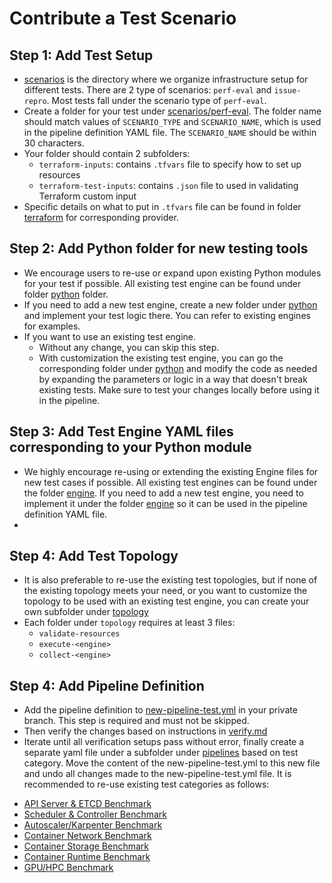 # Contribute a Test Scenario

## Step 1: Add Test Setup

- [scenarios](../scenarios) is the directory where we organize infrastructure setup for different tests. There are 2 type of scenarios: `perf-eval` and `issue-repro`. Most tests fall under the scenario type of `perf-eval`. 
- Create a folder for your test under [scenarios/perf-eval](../scenarios/perf-eval). The folder name should match values of `SCENARIO_TYPE` and `SCENARIO_NAME`, which is used in the pipeline definition YAML file. The `SCENARIO_NAME` should be within 30 characters.
- Your folder should contain 2 subfolders:
    - `terraform-inputs`: contains `.tfvars` file to specify how to set up resources
    - `terraform-test-inputs`: contains `.json` file to used in validating Terraform custom input
- Specific details on what to put in `.tfvars` file can be found in folder [terraform](../modules/terraform) for corresponding provider.

## Step 2: Add Python folder for new testing tools

- We encourage users to re-use or expand upon existing Python modules for your test if possible. All existing test engine can be found under folder [python](../modules/python/) folder.
- If you need to add a new test engine, create a new folder under [python](../modules/python/) and implement your test logic there. You can refer to existing engines for examples.
- If you want to use an existing test engine.
   * Without any change, you can skip this step.
    * With customization the existing test engine, you can go the corresponding folder under [python](../modules/python/) and modify the code as needed by expanding the parameters or logic in a way that doesn't break existing tests. Make sure to test your changes locally before using it in the pipeline.

## Step 3: Add Test Engine YAML files corresponding to your Python module

- We highly encourage re-using or extending the existing Engine files for new test cases if possible. All existing test engines can be found under the folder  [engine](../steps/engine). If you need to add a new test engine, you need to implement it under the folder [engine](../steps/engine) so it can be used in the pipeline definition YAML file.
- 
## Step 4: Add Test Topology

- It is also preferable to re-use the existing test topologies, but if none of the existing topology meets your need, or you want to customize the topology to be used with an existing test engine, you can create your own subfolder under [topology](../steps/topology/)
- Each folder under `topology` requires at least 3 files:
  - `validate-resources`
  - `execute-<engine>`
  - `collect-<engine>`

## Step 4: Add Pipeline Definition

- Add the pipeline definition to [new-pipeline-test.yml](../pipelines/system/new-pipeline-test.yml) in your private branch. This step is required and must not be skipped.
- Then verify the changes based on instructions in [verify.md](../docs/verify.md)
- Iterate until all verification setups pass without error, finally create a separate yaml file under a subfolder under [pipelines](../pipelines/perf-eval) based on test category. Move the content of the new-pipeline-test.yml to this new file and undo all changes made to the new-pipeline-test.yml file. It is recommended to re-use existing test categories as follows:

* [API Server & ETCD Benchmark](pipelines/perf-eval/API%20Server%20Benchmark)
* [Scheduler & Controller Benchmark](pipelines/perf-eval/Scheduler%20Benchmark)
* [Autoscaler/Karpenter Benchmark](pipelines/perf-eval/Autoscale%20Benchmark)
* [Container Network Benchmark](pipelines/perf-eval/CNI%20Benchmark)
* [Container Storage Benchmark](pipelines/perf-eval/CSI%20Benchmark/)
* [Container Runtime Benchmark](pipelines/perf-eval/CRI%20Benchmark/)
* [GPU/HPC Benchmark](pipelines/perf-eval/GPU%20Benchmark)

